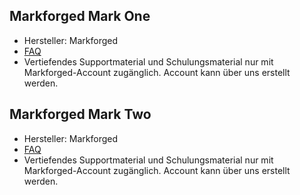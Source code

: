 
## Markforged Mark One
* Hersteller: Markforged
* [FAQ](https://markforged.com/faq/)
* Vertiefendes Supportmaterial und Schulungsmaterial nur mit Markforged-Account zugänglich. Account kann über uns erstellt werden.


## Markforged Mark Two
* Hersteller: Markforged
* [FAQ](https://markforged.com/faq/)
* Vertiefendes Supportmaterial und Schulungsmaterial nur mit Markforged-Account zugänglich. Account kann über uns erstellt werden.
